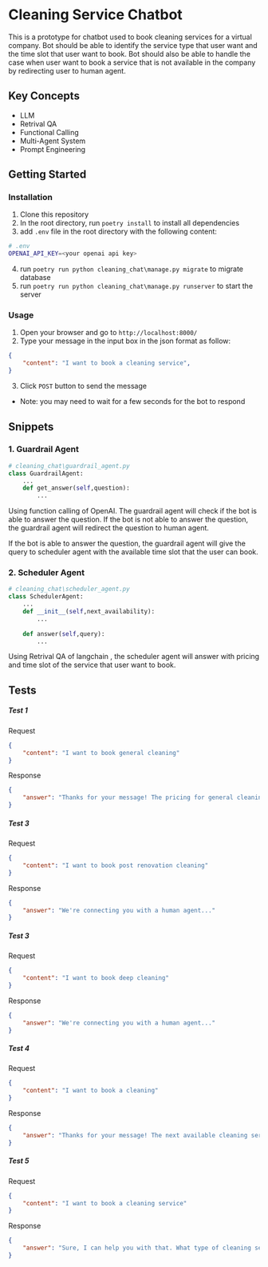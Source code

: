 # Cleaning Service Chatbot
This is a prototype for chatbot used to book cleaning services for a virtual company. Bot should be able to identify the service type that user want and the time slot that user want to book. Bot should also be able to handle the case when user want to book a service that is not available in the company by redirecting user to human agent.

## Key Concepts
- LLM
- Retrival QA
- Functional Calling
- Multi-Agent System
- Prompt Engineering

## Getting Started
### Installation
1. Clone this repository
2. In the root directory, run `poetry install` to install all dependencies
3. add `.env` file in the root directory with the following content:
```bash
# .env
OPENAI_API_KEY=<your openai api key>
```
4. run `poetry run python cleaning_chat\manage.py migrate` to migrate database
5. run `poetry run python cleaning_chat\manage.py runserver` to start the server

### Usage
1. Open your browser and go to `http://localhost:8000/`
2. Type your message in the input box in the json format as follow:
```json
{
    "content": "I want to book a cleaning service",
}
```
3. Click `POST` button to send the message

<!-- write marginal note -->
* Note: you may need to wait for a few seconds for the bot to respond


## Snippets
### 1. Guardrail Agent
```python
# cleaning_chat\guardrail_agent.py
class GuardrailAgent:
    ...
    def get_answer(self,question):
        ...

```
Using function calling of OpenAI. The guardrail agent will check if the bot is able to answer the question. If the bot is not able to answer the question, the guardrail agent will redirect the question to human agent.

If the bot is able to answer the question, the guardrail agent will give the query to scheduler agent with the available time slot that the user can book.

### 2. Scheduler Agent
```python
# cleaning_chat\scheduler_agent.py
class SchedulerAgent:
    ...
    def __init__(self,next_availability):
        ...
    
    def answer(self,query):
        ...

```
Using Retrival QA of langchain , the scheduler agent will answer with pricing and time slot of the service that user want to book.


## Tests
<!-- create some requests and responses in json format -->



##### Test 1
Request
```json
{
    "content": "I want to book general cleaning"
}
```
Response
```json
{
    "answer": "Thanks for your message! The pricing for general cleaning is $100 for 3 hours. Our next availability for service is on 2024-06-04 at 15:27."
}
```

##### Test 3
Request
```json
{
    "content": "I want to book post renovation cleaning"
}
```
Response
```json
{
    "answer": "We're connecting you with a human agent..."
}
```

##### Test 3
Request
```json
{
    "content": "I want to book deep cleaning"
}
```
Response
```json
{
    "answer": "We're connecting you with a human agent..."
}
```

##### Test 4
Request
```json
{
    "content": "I want to book a cleaning"
}
```
Response
```json
{
    "answer": "Thanks for your message! The next available cleaning service is on 2024-05-19 at 10:07."
}
```

##### Test 5
Request
```json
{
    "content": "I want to book a cleaning service"
}
```
Response
```json
{
    "answer": "Sure, I can help you with that. What type of cleaning service would you like to book?"
}
```